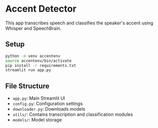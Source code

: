 # Accent Detector

This app transcribes speech and classifies the speaker's accent using Whisper and SpeechBrain.

## Setup
```bash
python -m venv accentenv
source accentenv/bin/activate
pip install -r requirements.txt
streamlit run app.py
```

## File Structure
- `app.py`: Main Streamlit UI
- `config.py`: Configuration settings
- `downloader.py`: Downloads models
- `utils/`: Contains transcription and classification modules
- `models/`: Model storage